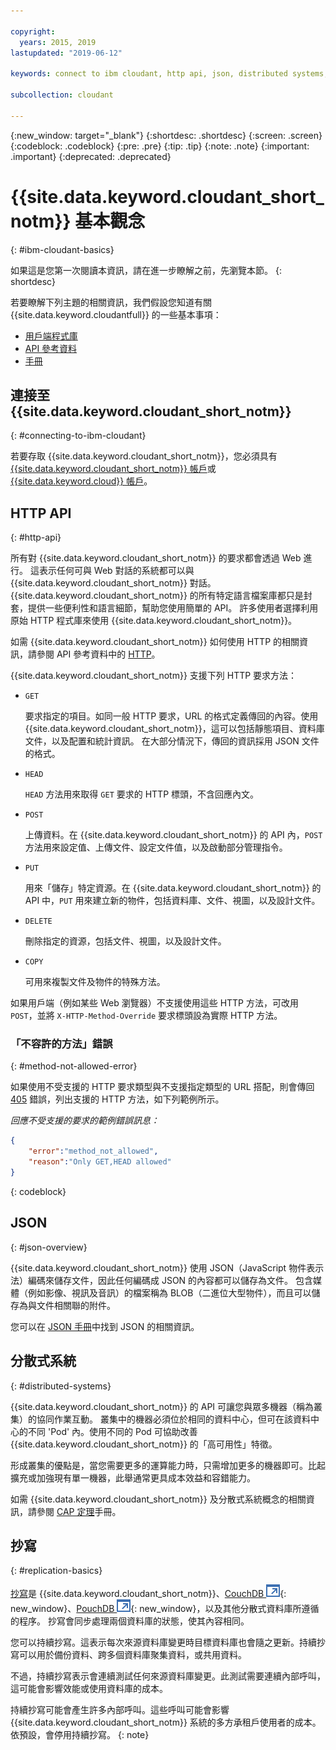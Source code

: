 ```yaml
---

copyright:
  years: 2015, 2019
lastupdated: "2019-06-12"

keywords: connect to ibm cloudant, http api, json, distributed systems, replication

subcollection: cloudant

---
```


{:new_window: target="_blank"}
{:shortdesc: .shortdesc}
{:screen: .screen}
{:codeblock: .codeblock}
{:pre: .pre}
{:tip: .tip}
{:note: .note}
{:important: .important}
{:deprecated: .deprecated}

<!-- Acrolinx: 2018-05-07 -->

# {{site.data.keyword.cloudant_short_notm}} 基本觀念
{: #ibm-cloudant-basics}

如果這是您第一次閱讀本資訊，請在進一步瞭解之前，先瀏覽本節。
{: shortdesc}

若要瞭解下列主題的相關資訊，我們假設您知道有關 {{site.data.keyword.cloudantfull}} 的一些基本事項： 

- [用戶端程式庫
](/docs/services/Cloudant?topic=cloudant-client-libraries#client-libraries)
- [API 參考資料](/docs/services/Cloudant?topic=cloudant-api-reference-overview#api-reference-overview)
- [手冊](/docs/services/Cloudant?topic=cloudant-authorized-curl-acurl-#authorized-curl-acurl-)

## 連接至 {{site.data.keyword.cloudant_short_notm}}
{: #connecting-to-ibm-cloudant}

若要存取 {{site.data.keyword.cloudant_short_notm}}，您必須具有 [{{site.data.keyword.cloudant_short_notm}} 帳戶](/docs/services/Cloudant?topic=cloudant-ibm-cloudant.com#enterprise-plan)或 [{{site.data.keyword.cloud}} 帳戶](https://cloud.ibm.com/login)。

## HTTP API
{: #http-api}

所有對 {{site.data.keyword.cloudant_short_notm}} 的要求都會透過 Web 進行。
這表示任何可與 Web 對話的系統都可以與 {{site.data.keyword.cloudant_short_notm}} 對話。
{{site.data.keyword.cloudant_short_notm}} 的所有特定語言檔案庫都只是封套，提供一些便利性和語言細節，幫助您使用簡單的 API。
許多使用者選擇利用原始 HTTP 程式庫來使用 {{site.data.keyword.cloudant_short_notm}}。

如需 {{site.data.keyword.cloudant_short_notm}} 如何使用 HTTP 的相關資訊，請參閱 API 參考資料中的 [HTTP](/docs/services/Cloudant?topic=cloudant-http#http)。

{{site.data.keyword.cloudant_short_notm}} 支援下列 HTTP 要求方法：

-   `GET`

    要求指定的項目。如同一般 HTTP 要求，URL 的格式定義傳回的內容。使用 {{site.data.keyword.cloudant_short_notm}}，這可以包括靜態項目、資料庫文件，以及配置和統計資訊。
    在大部分情況下，傳回的資訊採用 JSON 文件的格式。

-   `HEAD`

    `HEAD` 方法用來取得 `GET` 要求的 HTTP 標頭，不含回應內文。

-   `POST`

    上傳資料。在 {{site.data.keyword.cloudant_short_notm}} 的 API 內，`POST` 方法用來設定值、上傳文件、設定文件值，以及啟動部分管理指令。

-   `PUT`

    用來「儲存」特定資源。在 {{site.data.keyword.cloudant_short_notm}} 的 API 中，`PUT` 用來建立新的物件，包括資料庫、文件、視圖，以及設計文件。

-   `DELETE`

    刪除指定的資源，包括文件、視圖，以及設計文件。

-   `COPY`

    可用來複製文件及物件的特殊方法。

如果用戶端（例如某些 Web 瀏覽器）不支援使用這些 HTTP 方法，可改用 `POST`，並將 `X-HTTP-Method-Override` 要求標頭設為實際 HTTP 方法。

### 「不容許的方法」錯誤
{: #method-not-allowed-error}

如果使用不受支援的 HTTP 要求類型與不支援指定類型的 URL 搭配，則會傳回 [405](/docs/services/Cloudant?topic=cloudant-http#http-status-codes) 錯誤，列出支援的 HTTP 方法，如下列範例所示。

_回應不受支援的要求的範例錯誤訊息：_

```json
{
    "error":"method_not_allowed",
    "reason":"Only GET,HEAD allowed"
}
```
{: codeblock}

## JSON
{: #json-overview}

{{site.data.keyword.cloudant_short_notm}} 使用 JSON（JavaScript 物件表示法）編碼來儲存文件，因此任何編碼成 JSON 的內容都可以儲存為文件。
包含媒體（例如影像、視訊及音訊）的檔案稱為 BLOB（二進位大型物件），而且可以儲存為與文件相關聯的附件。

您可以在 [JSON 手冊](/docs/services/Cloudant?topic=cloudant-json#json)中找到 JSON 的相關資訊。

## 分散式系統
{: #distributed-systems}

{{site.data.keyword.cloudant_short_notm}} 的 API 可讓您與眾多機器（稱為叢集）的協同作業互動。
叢集中的機器必須位於相同的資料中心，但可在該資料中心的不同 'Pod' 內。使用不同的 Pod 可協助改善 {{site.data.keyword.cloudant_short_notm}} 的「高可用性」特徵。

形成叢集的優點是，當您需要更多的運算能力時，只需增加更多的機器即可。比起擴充或加強現有單一機器，此舉通常更具成本效益和容錯能力。

如需 {{site.data.keyword.cloudant_short_notm}} 及分散式系統概念的相關資訊，請參閱 [CAP 定理](/docs/services/Cloudant?topic=cloudant-cap-theorem#cap-theorem)手冊。

## 抄寫
{: #replication-basics}

[抄寫](/docs/services/Cloudant?topic=cloudant-replication-api#replication-api)是 {{site.data.keyword.cloudant_short_notm}}、[CouchDB ![外部鏈結圖示](../images/launch-glyph.svg "外部鏈結圖示")](http://couchdb.apache.org/){: new_window}、[PouchDB ![外部鏈結圖示](../images/launch-glyph.svg "外部鏈結圖示")](http://pouchdb.com/){: new_window}，以及其他分散式資料庫所遵循的程序。
抄寫會同步處理兩個資料庫的狀態，使其內容相同。

您可以持續抄寫。這表示每次來源資料庫變更時目標資料庫也會隨之更新。持續抄寫可以用於備份資料、跨多個資料庫聚集資料，或共用資料。

不過，持續抄寫表示會連續測試任何來源資料庫變更。此測試需要連續內部呼叫，這可能會影響效能或使用資料庫的成本。

持續抄寫可能會產生許多內部呼叫。這些呼叫可能會影響 {{site.data.keyword.cloudant_short_notm}} 系統的多方承租戶使用者的成本。依預設，會停用持續抄寫。
{: note}

